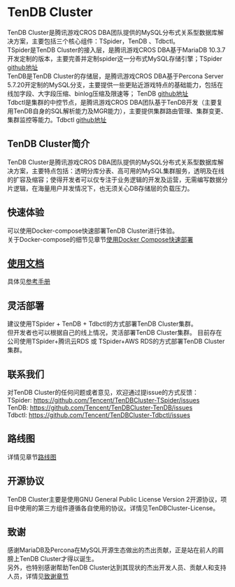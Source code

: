 # TenDB Cluster
TenDB Cluster是腾讯游戏CROS DBA团队提供的MySQL分布式关系型数据库解决方案，主要包括三个核心组件：TSpider，TenDB 、Tdbctl。   
TSpider是TenDB Cluster的接入层，是腾讯游戏CROS DBA基于MariaDB 10.3.7开发定制的版本，主要完善并定制spider这一分布式MySQL存储引擎；TSpider [github地址](https://github.com/Tencent/TenDBCluster-TSpider)  
TenDB是TenDB Cluster的存储层，是腾讯游戏CROS DBA基于Percona Server 5.7.20开定制的MySQL分支，主要提供一些更贴近游戏特点的基础能力，包括在线加字段、大字段压缩、binlog压缩及限速等； TenDB [github地址](https://github.com/Tencent/TenDBCluster-TenDB)  
Tdbctl是集群的中控节点，是腾讯游戏CROS DBA团队基于TenDB开发（主要复用TenDB自身的SQL解析能力及MGR能力），主要提供集群路由管理、集群变更、集群监控等能力。Tdbctl [github地址](https://github.com/Tencent/TenDBCluster-Tdbctl)  

## TenDB Cluster简介
TenDB Cluster是腾讯游戏CROS DBA团队提供的MySQL分布式关系型数据库解决方案，主要特点包括：透明分库分表、高可用的MySQL集群服务，透明及在线的扩容及缩容；使得开发者可以仅专注于业务逻辑的开发及运营，无需编写数据分片逻辑，在海量用户并发情况下，也无须关心DB存储层的负载压力。

## 快速体验
可以使用Docker-compose快速部署TenDB Cluster进行体验。    
关于Docker-compose的细节见章节[使用Docker Compose快速部署](https://tendbcluster.com/book-cn/Documentation/op-guide/docker-compose-tendbcluster.html)

## [使用文档](https://tendbcluster.com/book-cn/)
具体见[参考手册](https://tendbcluster.com/book-cn/)


## 灵活部署
建议使用TSpider + TenDB + Tdbctl的方式部署TenDB Cluster集群。    
但开发者也可以根据自己的线上情况，灵活部署TenDB Cluster集群。 目前存在公司使用TSpider+腾讯云RDS 或 TSpider+AWS RDS的方式部署TenDB Cluster集群。


## 联系我们
对TenDB Cluster的任何问题或者意见，欢迎通过提issue的方式反馈：   
TSpider:  https://github.com/Tencent/TenDBCluster-TSpider/issues   
TenDB:    https://github.com/Tencent/TenDBCluster-TenDB/issues   
Tdbctl:   https://github.com/Tencent/TenDBCluster-Tdbctl/issues 


## 路线图
详情见章节[路线图](https://tendbcluster.com/book-cn/Documentation/roadmap.html)


## 开源协议
TenDB Cluster主要是使用GNU General Public License Version 2开源协议，项目中使用的第三方组件遵循各自使用的协议。详情见TenDBCluster-License。


## 致谢
感谢MariaDB及Percona在MySQL开源生态做出的杰出贡献，正是站在前人的肩膀上TenDB Cluster才得以诞生。   
另外，也特别感谢帮助TenDB Cluster达到其现状的杰出开发人员、贡献人和支持人员，详情见[致谢章节](https://tendbcluster.com/book-cn/Documentation/acknowledgements.html)
